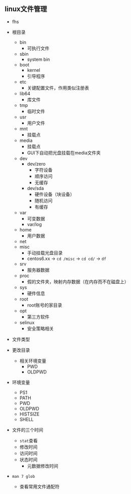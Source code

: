 ## linux文件管理

- fhs
- 根目录
    - bin
        - 可执行文件
    - sbin
        - system bin
    - boot
        - kernel
        - 引导程序
    - etc
        - 关键配置文件，作用类似注册表
    - lib64
        - 库文件
    - tmp
        - 临时文件
    - usr
        - 用户文件
    - mnt
        - 挂载点
    - media
        - 挂载点
        - GUI下自动把光盘挂载在media文件夹
    - dev
        - dev/zero
            - 字符设备
            - 顺序访问
            - 无缓存
        - dev/sda
            - 硬件设备（块设备）
            - 随机访问
            - 有缓存
    - var
        - 可变数据
        - var/log
    - home
        - 用户数据
    - net
    - misc
        - 手动挂载光盘目录
        - centos6.xx -> `cd /misc` -> `cd cd/` -> `df`
    - srv
        - 服务器数据
    - proc
        - 假的文件夹，映射内存数据（在内存而不在磁盘上）
    - sys
        - 硬件信息
    - root
        - root账号的家目录
    - opt
        - 第三方软件
    - selinux
        - 安全策略相关

- 文件类型
- 更改目录
    - 相关环境变量
        - PWD
        - OLDPWD
- 环境变量
    - PS1
    - PATH
    - PWD
    - OLDPWD
    - HISTSIZE
    - SHELL
- 文件的三个时间
    - `stat`查看
    - 修改时间
    - 访问时间
    - 状态时间
        - 元数据修改时间
- `man 7 glob`
    - 查看常用文件通配符




